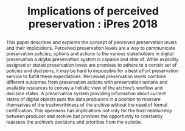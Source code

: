 ---
abstract: This paper describes and explores the concept of perceived preservation
  levels and their implications. Perceived preservation levels are a way to communicate
  preservation policies, options and actions to the various stakeholders in digital
  preservation a digital preservation system is capable and able of. While explicitly
  assigned or stated preservation levels are promises to adhere to a certain set of
  policies and decisions, it may be hard to impossible for a best effort preservation
  service to fulfill these expectations. Perceived preservation levels combine different
  outcomes from preservation actions with preservation options and available resources
  to convey a holistic view of the archive’s worflow and decision states. A preservation
  system providing information about current states of digital objects puts the data
  producers in a position to reassure themselves of the trustworthiness of the archive
  without the need of formal certification. This openness has implications not only
  for the trust relationship between producer and archive but provides the opportunity
  to constantly reassess the archive’s decisions and priorities from the outside.
creators:
- Marco Klindt
date: null
document_url: https://services.phaidra.univie.ac.at/api/object/o:922202/download
grand_parent: iPRES
institutions: []
keywords:
- boston
landing_page_url: https://phaidra.univie.ac.at/o:922202
language: eng
layout: publication
license: CC BY 4.0 International
notes_url: null
parent: iPRES 2018
publication_type: paper
size: 170433
slides_url: null
source_name: iPRES
stream_url: null
title: 'Implications of perceived preservation : iPres 2018 '
year: 2018
---